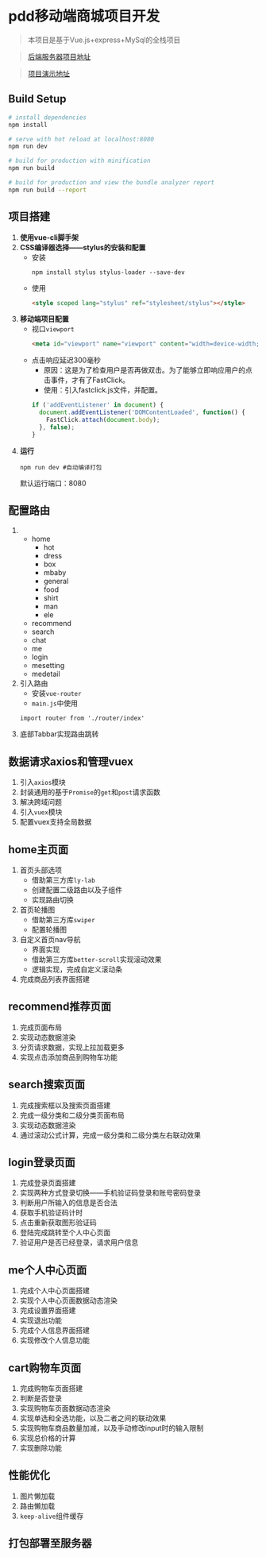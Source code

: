 # pdd移动端商城项目开发

> 本项目是基于Vue.js+express+MySql的全栈项目

> [后端服务器项目地址](https://github.com/fu-x/pdd-server)

> [项目演示地址](http://coolxiang.top/pdd)
## Build Setup

``` bash
# install dependencies
npm install

# serve with hot reload at localhost:8080
npm run dev

# build for production with minification
npm run build

# build for production and view the bundle analyzer report
npm run build --report
```

## 项目搭建
1. **使用vue-cli脚手架**
2. **CSS编译器选择——stylus的安装和配置**
   * 安装
      ```shell
      npm install stylus stylus-loader --save-dev
      ```
   * 使用
      ```html
      <style scoped lang="stylus" ref="stylesheet/stylus"></style>
      ```
3. **移动端项目配置**
   * 视口`viewport`
      ```html
      <meta id="viewport" name="viewport" content="width=device-width; initial-scale=1.0; maximum-scale=1.0; minimum-scale=1.0; user-scalable=no;">
      ```
   * 点击响应延迟300毫秒
     + 原因：这是为了检查用户是否再做双击。为了能够立即响应用户的点击事件，才有了FastClick。
     + 使用：引入fastclick.js文件，并配置。
      ```javascript
      if ('addEventListener' in document) {
        document.addEventListener('DOMContentLoaded', function() {
          FastClick.attach(document.body);
        }, false);
      }
      ```
4. **运行**
   ```shell
   npm run dev #自动编译打包
   ```
   默认运行端口：8080
## 配置路由
1. - home
     * hot
     * dress
     * box
     * mbaby
     * general
     * food
     * shirt
     * man
     * ele
   - recommend
   - search
   - chat
   - me
   - login
   - mesetting
   - medetail
2. 引入路由
   * 安装`vue-router`
   * `main.js`中使用 
    ```html
    import router from './router/index'
    ```
3. 底部Tabbar实现路由跳转
   
## 数据请求axios和管理vuex
1. 引入`axios`模块
2. 封装通用的基于`Promise`的`get`和`post`请求函数
3. 解决跨域问题
4. 引入`vuex`模块
5. 配置vuex支持全局数据

## home主页面
1. 首页头部选项
   + 借助第三方库`ly-lab`
   + 创建配置二级路由以及子组件
   + 实现路由切换
2. 首页轮播图
   + 借助第三方库`swiper`
   + 配置轮播图
3. 自定义首页nav导航
   + 界面实现
   + 借助第三方库`better-scroll`实现滚动效果
   + 逻辑实现，完成自定义滚动条
4. 完成商品列表界面搭建
   
## recommend推荐页面
1. 完成页面布局
2. 实现动态数据渲染
3. 分页请求数据，实现上拉加载更多
4. 实现点击添加商品到购物车功能
   
## search搜索页面
1. 完成搜索框以及搜索页面搭建
2. 完成一级分类和二级分类页面布局
3. 实现动态数据渲染
4. 通过滚动公式计算，完成一级分类和二级分类左右联动效果
   
## login登录页面
1. 完成登录页面搭建
2. 实现两种方式登录切换——手机验证码登录和账号密码登录
3. 判断用户所输入的信息是否合法
4. 获取手机验证码计时
5. 点击重新获取图形验证码
6. 登陆完成跳转至个人中心页面
7. 验证用户是否已经登录，请求用户信息

## me个人中心页面
1. 完成个人中心页面搭建
2. 实现个人中心页面数据动态渲染
3. 完成设置界面搭建
4. 实现退出功能
5. 完成个人信息界面搭建
6. 实现修改个人信息功能
  
## cart购物车页面
1. 完成购物车页面搭建
2. 判断是否登录
3. 实现购物车页面数据动态渲染
4. 实现单选和全选功能，以及二者之间的联动效果
5. 实现购物车商品数量加减，以及手动修改input时的输入限制
6. 实现总价格的计算
7. 实现删除功能

## 性能优化
1. 图片懒加载
2. 路由懒加载
3. `keep-alive`组件缓存

## 打包部署至服务器